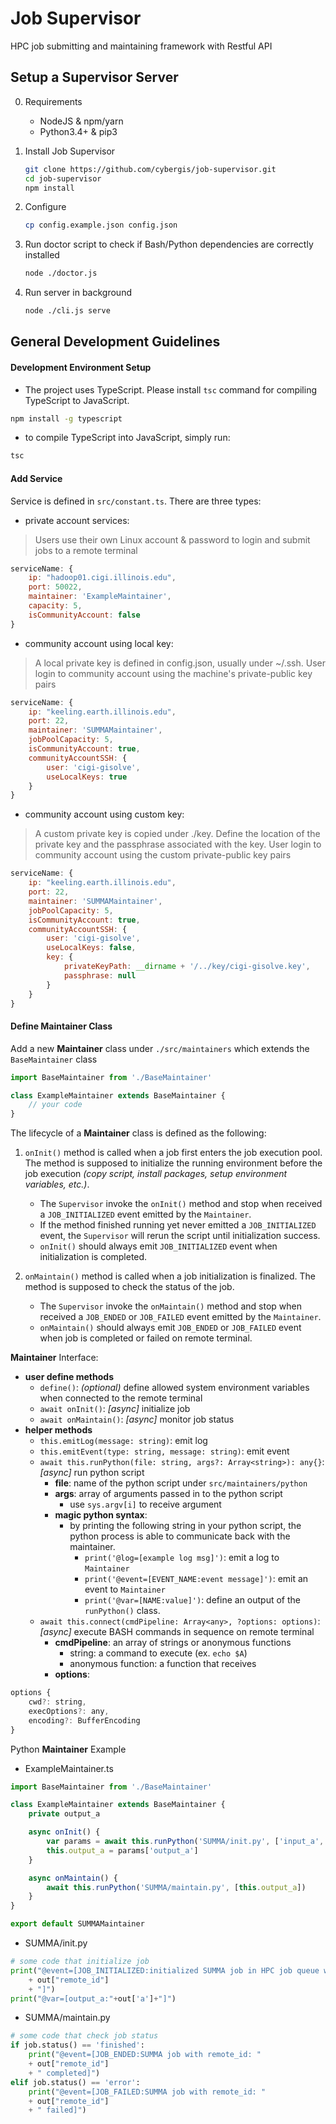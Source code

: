 # Job Supervisor
HPC job submitting and maintaining framework with Restful API

## Setup a Supervisor Server
0. Requirements
    - NodeJS & npm/yarn
    - Python3.4+ & pip3

1. Install Job Supervisor
    ```bash
    git clone https://github.com/cybergis/job-supervisor.git
    cd job-supervisor
    npm install
    ```

2. Configure
    ```bash
    cp config.example.json config.json
    ```

3. Run doctor script to check if Bash/Python dependencies are correctly installed
    ```bash
    node ./doctor.js
    ```

4. Run server in background
    ```bash
    node ./cli.js serve
    ```

## General Development Guidelines
#### Development Environment Setup
 - The project uses TypeScript. Please install `tsc` command for compiling TypeScript to JavaScript.
```bash
npm install -g typescript
```
- to compile TypeScript into JavaScript, simply run:
```bash
tsc
```

#### Add Service
Service is defined in `src/constant.ts`. There are three types:

- private account services:
> Users use their own Linux account & password to login and submit jobs to a remote terminal
```js
serviceName: {
    ip: "hadoop01.cigi.illinois.edu",
    port: 50022,
    maintainer: 'ExampleMaintainer',
    capacity: 5,
    isCommunityAccount: false
}
```
- community account using local key:
> A local private key is defined in config.json, usually under ~/.ssh. User login to community account using the machine's private-public key pairs
```js
serviceName: {
    ip: "keeling.earth.illinois.edu",
    port: 22,
    maintainer: 'SUMMAMaintainer',
    jobPoolCapacity: 5,
    isCommunityAccount: true,
    communityAccountSSH: {
        user: 'cigi-gisolve',
        useLocalKeys: true
    }
}
```
- community account using custom key:
> A custom private key is copied under ./key. Define the location of the private key and the passphrase associated with the key. User login to community account using the custom private-public key pairs
```js
serviceName: {
    ip: "keeling.earth.illinois.edu",
    port: 22,
    maintainer: 'SUMMAMaintainer',
    jobPoolCapacity: 5,
    isCommunityAccount: true,
    communityAccountSSH: {
        user: 'cigi-gisolve',
        useLocalKeys: false,
        key: {
            privateKeyPath: __dirname + '/../key/cigi-gisolve.key',
            passphrase: null
        }
    }
}
```

#### Define Maintainer Class

Add a new **Maintainer** class under `./src/maintainers` which extends the `BaseMaintainer` class
```JavaScript
import BaseMaintainer from './BaseMaintainer'

class ExampleMaintainer extends BaseMaintainer {
    // your code
}
```

The lifecycle of a **Maintainer** class is defined as the following:

  1. `onInit()` method is called when a job first enters the job execution pool. The method is supposed to initialize the running environment before the job execution *(copy script, install packages, setup environment variables, etc.)*.
     -  The `Supervisor` invoke the `onInit()` method and stop when received a `JOB_INITIALIZED` event emitted by the `Maintainer`. 
     - If the method finished running yet never emitted a `JOB_INITIALIZED` event, the `Supervisor` will rerun the script until initialization success.
     - `onInit()` should always emit `JOB_INITIALIZED` event when initialization is completed.

  2. `onMaintain()` method is called when a job initialization is finalized. The method is supposed to check the status of the job.
     - The `Supervisor` invoke the `onMaintain()` method and stop when received a `JOB_ENDED` or `JOB_FAILED` event emitted by the `Maintainer`. 
     - `onMaintain()` should always emit `JOB_ENDED` or `JOB_FAILED` event when job is completed or failed on remote terminal.

**Maintainer** Interface:
  - **user define methods**
    - `define()`: *(optional)* define allowed system environment variables when connected to the remote terminal
    - `await onInit()`: *[async]* initialize job
    - `await onMaintain()`: *[async]* monitor job status
  - **helper methods**
    - `this.emitLog(message: string)`: emit log
    - `this.emitEvent(type: string, message: string)`: emit event
    - `await this.runPython(file: string, args?: Array<string>): any{}`: *[async]* run python script
      - **file**: name of the python script under `src/maintainers/python`
      - **args**: array of arguments passed in to the python script
        - use `sys.argv[i]` to receive argument
      - **magic python syntax**:
        - by printing the following string in your python script, the python process is able to communicate back with the maintainer.
          - `print('@log=[example log msg]')`: emit a log to `Maintainer`
          - `print('@event=[EVENT_NAME:event message]')`: emit an event to `Maintainer`
          - `print('@var=[NAME:value]')`: define an output of the `runPython()` class.
    - `await this.connect(cmdPipeline: Array<any>, ?options: options)`: *[async]* execute BASH commands in sequence on remote terminal
      - **cmdPipeline**: an array of strings or anonymous functions
        - string: a command to execute (ex. `echo $A`)
        - anonymous function: a function that receives 
      - **options**:
```JavaScript
options {
    cwd?: string,
    execOptions?: any,
    encoding?: BufferEncoding
}
```

Python **Maintainer** Example
- ExampleMaintainer.ts
```JavaScript
import BaseMaintainer from './BaseMaintainer'

class ExampleMaintainer extends BaseMaintainer {
    private output_a

    async onInit() {
        var params = await this.runPython('SUMMA/init.py', ['input_a', 'input_b'])
        this.output_a = params['output_a']
    }

    async onMaintain() {
        await this.runPython('SUMMA/maintain.py', [this.output_a])
    }
}

export default SUMMAMaintainer
```
- SUMMA/init.py
```python
# some code that initialize job
print("@event=[JOB_INITIALIZED:initialized SUMMA job in HPC job queue with remote_id: "
    + out["remote_id"]
    + "]")
print("@var=[output_a:"+out['a']+"]")
```

- SUMMA/maintain.py
```python
# some code that check job status
if job.status() == 'finished':
    print("@event=[JOB_ENDED:SUMMA job with remote_id: "
    + out["remote_id"]
    + " completed]")
elif job.status() == 'error':
    print("@event=[JOB_FAILED:SUMMA job with remote_id: "
    + out["remote_id"]
    + " failed]")
```

